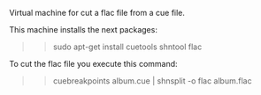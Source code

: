 Virtual machine for cut a flac file from a cue file.

This machine installs the next packages:

>> sudo apt-get install cuetools shntool flac

To cut the flac file you execute this command:

>> cuebreakpoints album.cue | shnsplit -o flac album.flac
